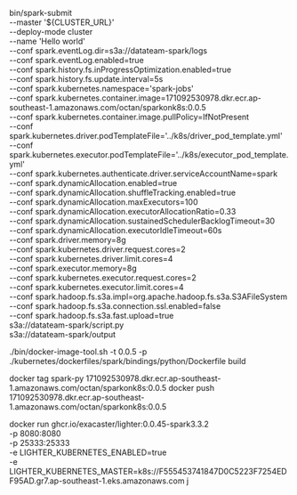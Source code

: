 bin/spark-submit \
--master '${CLUSTER_URL}'  \
--deploy-mode cluster \
--name 'Hello world' \
--conf spark.eventLog.dir=s3a://datateam-spark/logs \
--conf spark.eventLog.enabled=true \
--conf spark.history.fs.inProgressOptimization.enabled=true \
--conf spark.history.fs.update.interval=5s \
--conf spark.kubernetes.namespace='spark-jobs' \
--conf spark.kubernetes.container.image=171092530978.dkr.ecr.ap-southeast-1.amazonaws.com/octan/sparkonk8s:0.0.5 \
--conf spark.kubernetes.container.image.pullPolicy=IfNotPresent \
--conf spark.kubernetes.driver.podTemplateFile='../k8s/driver_pod_template.yml' \
--conf spark.kubernetes.executor.podTemplateFile='../k8s/executor_pod_template.yml' \
--conf spark.kubernetes.authenticate.driver.serviceAccountName=spark \
--conf spark.dynamicAllocation.enabled=true \
--conf spark.dynamicAllocation.shuffleTracking.enabled=true \
--conf spark.dynamicAllocation.maxExecutors=100 \
--conf spark.dynamicAllocation.executorAllocationRatio=0.33 \
--conf spark.dynamicAllocation.sustainedSchedulerBacklogTimeout=30 \
--conf spark.dynamicAllocation.executorIdleTimeout=60s \
--conf spark.driver.memory=8g \
--conf spark.kubernetes.driver.request.cores=2 \
--conf spark.kubernetes.driver.limit.cores=4 \
--conf spark.executor.memory=8g \
--conf spark.kubernetes.executor.request.cores=2 \
--conf spark.kubernetes.executor.limit.cores=4 \
--conf spark.hadoop.fs.s3a.impl=org.apache.hadoop.fs.s3a.S3AFileSystem \
--conf spark.hadoop.fs.s3a.connection.ssl.enabled=false \
--conf spark.hadoop.fs.s3a.fast.upload=true \
s3a://datateam-spark/script.py \
s3a://datateam-spark/output

./bin/docker-image-tool.sh -t 0.0.5 -p ./kubernetes/dockerfiles/spark/bindings/python/Dockerfile build 

docker tag spark-py 171092530978.dkr.ecr.ap-southeast-1.amazonaws.com/octan/sparkonk8s:0.0.5
docker push 171092530978.dkr.ecr.ap-southeast-1.amazonaws.com/octan/sparkonk8s:0.0.5

docker run ghcr.io/exacaster/lighter:0.0.45-spark3.3.2 \
  -p 8080:8080 \
  -p 25333:25333 \
  -e LIGHTER_KUBERNETES_ENABLED=true \
  -e LIGHTER_KUBERNETES_MASTER=k8s://F555453741847D0C5223F7254EDF95AD.gr7.ap-southeast-1.eks.amazonaws.com
j